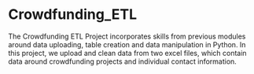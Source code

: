 # Crowdfunding_ETL

The Crowdfunding ETL Project incorporates skills from previous modules around data uploading, table creation and data manipulation in Python. In this project, we upload and clean data from two excel files, which contain data around crowdfunding projects and individual contact information. 
